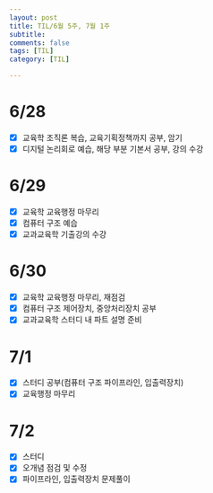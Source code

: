 ```yaml
---
layout: post
title: TIL/6월 5주, 7월 1주
subtitle: 
comments: false
tags: [TIL]
category: [TIL]

---
```


# 6/28
- [x] 교육학 조직론 복습, 교육기획정책까지 공부, 암기
- [x] 디지털 논리회로 예습, 해당 부분 기본서 공부, 강의 수강

# 6/29
- [x] 교육학 교육행정 마무리
- [x] 컴퓨터 구조 예습
- [x] 교과교육학 기출강의 수강   

# 6/30
- [x] 교육학 교육행정 마무리, 재점검
- [x] 컴퓨터 구조 제어장치, 중앙처리장치 공부
- [x] 교과교육학 스터디 내 파트 설명 준비

# 7/1
- [x] 스터디 공부(컴퓨터 구조 파이프라인, 입출력장치)
- [x] 교육행정 마무리

# 7/2
- [x] 스터디
- [x] 오개념 점검 및 수정
- [x] 파이프라인, 입출력장치 문제풀이 
